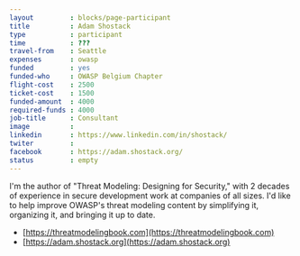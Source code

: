 ```yaml
---
layout         : blocks/page-participant
title          : Adam Shostack
type           : participant
time           : ???
travel-from    : Seattle
expenses       : owasp
funded         : yes
funded-who     : OWASP Belgium Chapter
flight-cost    : 2500
ticket-cost    : 1500
funded-amount  : 4000
required-funds : 4000
job-title      : Consultant
image          :
linkedin       : https://www.linkedin.com/in/shostack/
twiter         : 
facebook       : https://adam.shostack.org/
status         : empty
---
```


I'm the author of "Threat Modeling: Designing for Security," with 2 decades of experience in secure development work at companies of all sizes.  I'd like to help improve OWASP's threat modeling content by simplifying it, organizing it, and bringing it up to date.

- [https://threatmodelingbook.com](https://threatmodelingbook.com)
- [https://adam.shostack.org](https://adam.shostack.org)
